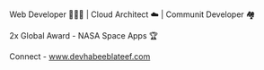Web Developer 👨🏾‍💻  | Cloud Architect ☁️ | Communit Developer 🏘️

2x Global Award - NASA Space Apps 🏆

Connect - www.devhabeeblateef.com 
<!---
devhabeeblateef/devhabeeblateef is a ✨ special ✨ repository because its `README.md` (this file) appears on your GitHub profile.
You can click the Preview link to take a look at your changes.
--->
